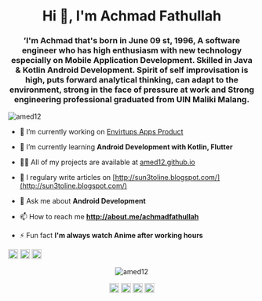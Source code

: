 <h1 align="center">Hi 👋, I'm Achmad Fathullah</h1>
<h3 align="center">’I'm Achmad that's born in June 09 st, 1996, A software engineer who has high enthusiasm with new technology especially on Mobile Application Development. Skilled in Java & Kotlin Android Development. Spirit of self improvisation is high, puts forward analytical thinking, can adapt to the environment, strong in the face of pressure at work and Strong engineering professional graduated from UIN Maliki Malang.</h3>

<p align="left"> <img src="https://komarev.com/ghpvc/?username=amed12" alt="amed12" /> </p>

- 🔭 I’m currently working on [Envirtups Apps Product](amed12.github.io)

- 🌱 I’m currently learning **Android Development with Kotlin, Flutter**

- 👨‍💻 All of my projects are available at [amed12.github.io](amed12.github.io)

- 📝 I regulary write articles on [http://sun3toline.blogspot.com/](http://sun3toline.blogspot.com/)

- 💬 Ask me about **Android Development**

- 📫 How to reach me **http://about.me/achmadfathullah**

- ⚡ Fun fact **I'm always watch Anime after working hours**

<p align="left"><img src="https://devicons.github.io/devicon/devicon.git/icons/android/android-original-wordmark.svg" alt="android" width="20" height="20"/> <img src="https://devicons.github.io/devicon/devicon.git/icons/java/java-original-wordmark.svg" alt="java" width="20" height="20"/> <img src="https://cdn.jsdelivr.net/npm/simple-icons@3.1.0/icons/flutter.svg" alt="flutter" width="20" height="20"/></p><p align="center"> <img src="https://github-readme-stats.vercel.app/api?username=amed12&show_icons=true" alt="amed12" /> </p>

<p align="center">
<a href="https://twitter.com/achmad_alfath" target="blank"><img align="center" src="https://cdn.jsdelivr.net/npm/simple-icons@3.0.1/icons/twitter.svg" alt="achmad_alfath" height="20" width="20" /></a>
<a href="https://linkedin.com/in/https://www.linkedin.com/in/fathullahachmad/" target="blank"><img align="center" src="https://cdn.jsdelivr.net/npm/simple-icons@3.0.1/icons/linkedin.svg" alt="https://www.linkedin.com/in/fathullahachmad/" height="20" width="20" /></a>
<a href="https://fb.com/https://web.facebook.com/achmadfathullah1996" target="blank"><img align="center" src="https://cdn.jsdelivr.net/npm/simple-icons@3.0.1/icons/facebook.svg" alt="https://web.facebook.com/achmadfathullah1996" height="20" width="20" /></a>
<a href="https://instagram.com/fathullahachmad" target="blank"><img align="center" src="https://cdn.jsdelivr.net/npm/simple-icons@3.0.1/icons/instagram.svg" alt="fathullahachmad" height="20" width="20" /></a>
</p>
